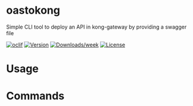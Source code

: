 oastokong
=========

Simple CLI tool to deploy an API in kong-gateway by providing a swagger file

[![oclif](https://img.shields.io/badge/cli-oclif-brightgreen.svg)](https://oclif.io)
[![Version](https://img.shields.io/npm/v/oastokong.svg)](https://npmjs.org/package/oastokong)
[![Downloads/week](https://img.shields.io/npm/dw/oastokong.svg)](https://npmjs.org/package/oastokong)
[![License](https://img.shields.io/npm/l/oastokong.svg)](https://github.com/VimukthiMayadunne/oastokong/blob/master/package.json)

<!-- toc -->
# Usage
<!-- usage -->
# Commands
<!-- commands -->
